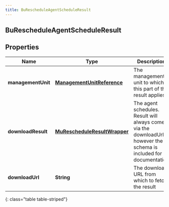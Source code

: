 ```yaml
---
title: BuRescheduleAgentScheduleResult
---
```

## BuRescheduleAgentScheduleResult


## Properties

| Name | Type | Description | Notes |
| ------------ | ------------- | ------------- | ------------- |
| **managementUnit** | <!----><!---->[**ManagementUnitReference**](ManagementUnitReference.html)<!----> | The management unit to which this part of the result applies |  [optional] |
| **downloadResult** | <!----><!---->[**MuRescheduleResultWrapper**](MuRescheduleResultWrapper.html)<!----> | The agent schedules.  Result will always come via the downloadUrl; however the schema is included for documentation |  [optional] |
| **downloadUrl** | <!----><!---->**String**<!----> | The download URL from which to fetch the result |  [optional] |
{: class="table table-striped"}



